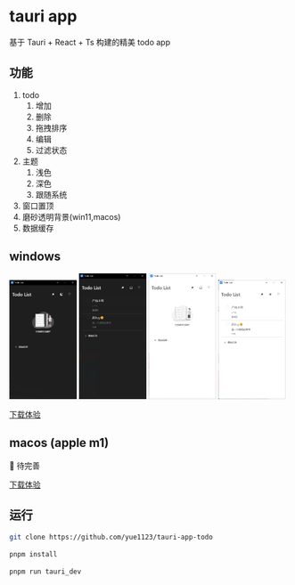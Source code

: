 # tauri app

基于 Tauri + React + Ts 构建的精美 todo app

## 功能

1. todo
    1. 增加
    2. 删除
    3. 拖拽排序
    4. 编辑
    5. 过滤状态
2. 主题
    1. 浅色
    2. 深色
    3. 跟随系统
3. 窗口置顶
4. 磨砂透明背景(win11,macos)
5. 数据缓存
## windows

<p>
  <img style="width:24%" src='./screenshots/dark-empty.png'>
  <img style="width:24%" src='./screenshots/dark-list.png'>
  <img style="width:24%" src='./screenshots/light-empty.png'>
  <img style="width:24%" src='./screenshots/light-list.png'>
</p>

[下载体验](./release/Todo%20List_0.1.0_x64_en-US.msi)

## macos (apple m1)

🚧 待完善

[下载体验](./release/Todo%20List_0.1.0_aarch64.dmg)

## 运行

```bash
git clone https://github.com/yue1123/tauri-app-todo
```

```bash
pnpm install
```

```bash
pnpm run tauri_dev
```
